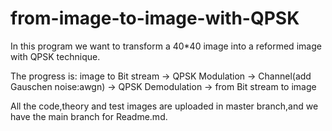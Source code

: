 # from-image-to-image-with-QPSK
In this program we want to transform a 40*40 image into a reformed image with QPSK technique.

The progress is:
        image to Bit stream -> QPSK Modulation -> Channel(add Gauschen noise:awgn) -> QPSK Demodulation -> from Bit stream to image
        
All the code,theory and test images are uploaded in master branch,and we have the main branch for Readme.md.
